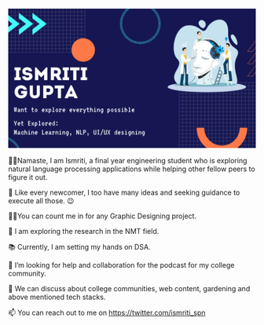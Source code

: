 ![Intro](https://github.com/Ismriti12/Ismriti12/blob/main/Image.png)



🙏🏼Namaste, I am Ismriti, a final year engineering student who is exploring natural language processing applications while helping other fellow peers to figure it out.

🔭 Like every newcomer, I too have many ideas and seeking guidance to execute all those. 😉

🤞🏼You can count me in for any Graphic Designing project.

🌱 I am exploring the research in the NMT field.

📚 Currently, I am setting my hands on DSA.

👯 I’m looking for help and collaboration for the podcast for my college community.

💬 We can discuss about college communities, web content, gardening and above mentioned tech stacks.

📫 You can reach out to me on https://twitter.com/ismriti_spn

<!---
Ismriti12/Ismriti12 is a ✨ special ✨ repository because its `README.md` (this file) appears on your GitHub profile.
You can click the Preview link to take a look at your changes.
--->
